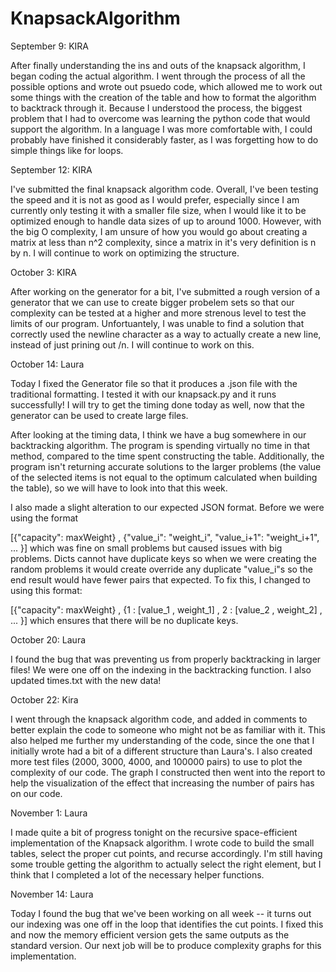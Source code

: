 # KnapsackAlgorithm

September 9:  KIRA 

After finally understanding the ins and outs of the knapsack algorithm, I began coding the actual algorithm. 
I went through the process of all the possible options and wrote out psuedo code, which allowed me to work out
some things with the creation of the table and how to format the algorithm to backtrack through it. Because I 
understood the process, the biggest problem that I had to overcome was learning the python code that
would support the algorithm. In a language I was more comfortable with, I could probably have finished it 
considerably faster, as I was forgetting how to do simple things like for loops. 

September 12: KIRA

I've submitted the final knapsack algorithm code. Overall, I've been testing the speed and it is not as good as
I would prefer, especially since I am currently only testing it with a smaller file size, when I would like it 
to be optimized enough to handle data sizes of up to around 1000. However, with the big O complexity, I am unsure 
of how you would go about creating a matrix at less than n^2 complexity, since a matrix in it's very definition
is n by n. I will continue to work on optimizing the structure. 

October 3: KIRA

After working on the generator for a bit, I've submitted a rough version of a generator that we can use to create 
bigger probelem sets so that our complexity can be tested at a higher and more strenous level to test the limits 
of our program. Unfortuantely, I was unable to find a solution that correctly used the newline character as a 
way to actually create a new line, instead of just prining out /n. I will continue to work on this.

October 14: Laura

Today I fixed the Generator file so that it produces a .json file with the traditional formatting. I tested it with our knapsack.py and it runs successfully! I will try to get the timing done today as well, now that the generator can be used to create large files.

After looking at the timing data, I think we have a bug somewhere in our backtracking algorithm. The program is spending virtually no time in that method, compared to the time spent constructing the table. Additionally, the program isn't returning accurate solutions to the larger problems (the value of the selected items is not equal to the optimum calculated when building the table), so we will have to look into that this week. 

I also made a slight alteration to our expected JSON format. Before we were using the format 

[{"capacity": maxWeight} , {"value_i": "weight_i", "value_i+1": "weight_i+1", ... }] which was fine on small problems but caused issues with big problems. Dicts cannot have duplicate keys so when we were creating the random problems it would create override any duplicate "value_i"s so the end result would have fewer pairs that expected. To fix this, I changed to using this format:

[{"capacity": maxWeight} , {1 : [value_1 , weight_1] , 2 : [value_2 , weight_2] , ... }] which ensures that there will be no duplicate keys. 

October 20: Laura

I found the bug that was preventing us from properly backtracking in larger files! We were one off on the indexing in the backtracking function. I also updated times.txt with the new data!

October 22: Kira

I went through the knapsack algorithm code, and added in comments to better explain the code to someone who might
not be as familiar with it. This also helped me further my understanding of the code, since the one that I initially wrote
had a bit of a different structure than Laura's. I also created more test files (2000, 3000, 4000, and 100000 pairs) to use
to plot the complexity of our code. The graph I constructed then went into the report to help the visualization of the
effect that increasing the number of pairs has on our code.

November 1: Laura

I made quite a bit of progress tonight on the recursive space-efficient implementation of the Knapsack algorithm. I wrote code to build the small tables, select the proper cut points, and recurse accordingly. I'm still having some trouble getting the algorithm to actually select the right element, but I think that I completed a lot of the necessary helper functions. 

November 14: Laura

Today I found the bug that we've been working on all week -- it turns out our indexing was one off in the loop that identifies the cut points. I fixed this and now the memory efficient version gets the same outputs as the standard version. Our next job will be to produce complexity graphs for this implementation. 
